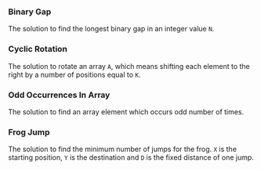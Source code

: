 ### Binary Gap
The solution to find the longest binary gap in an integer value `N`.

### Cyclic Rotation
The solution to rotate an array `A`, which means shifting each element to the right by a number of positions
equal to `K`.

### Odd Occurrences In Array
The solution to find an array element which occurs odd number of times.

### Frog Jump
The solution to find the minimum number of jumps for the frog. `X` is the starting position, `Y` is the destination
and `D` is the fixed distance of one jump.